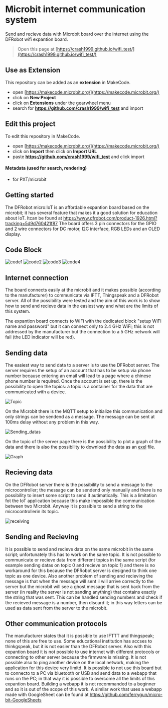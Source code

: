 
# Microbit internet communication system

Send and recieve data with Microbit board over the internet using the DFRobot wifi expantion board. 


> Open this page at [https://crash1999.github.io/wifi_test/](https://crash1999.github.io/wifi_test/)

## Use as Extension

This repository can be added as an **extension** in MakeCode.

* open [https://makecode.microbit.org/](https://makecode.microbit.org/)
* click on **New Project**
* click on **Extensions** under the gearwheel menu
* search for **https://github.com/crash1999/wifi_test** and import

## Edit this project

To edit this repository in MakeCode.

* open [https://makecode.microbit.org/](https://makecode.microbit.org/)
* click on **Import** then click on **Import URL**
* paste **https://github.com/crash1999/wifi_test** and click import

#### Metadata (used for search, rendering)

* for PXT/microbit
<script src="https://makecode.com/gh-pages-embed.js"></script><script>makeCodeRender("{{ site.makecode.home_url }}", "{{ site.github.owner_name }}/{{ site.github.repository_name }}");</script>


## Getting started

The DFRobot micro:IoT is an affordable expantion board based on the microbit; it has several feature that makes it a good solution for education about IoT. Itcan be found at https://www.dfrobot.com/product-1926.html?tracking=5d9d760421f87
The board offers 3 pin connectors for the GPIO and 2 wire connectors for DC motor, I2C interface, RGB LEDs and an OLED display. 

## Code Block

![code1](image/Codeblock/ConnectWiFi.jpeg)
![code2](image/Codeblock/MQTT.jpeg)
![code3](image/Codeblock/Sending.jpeg)
![code4](image/Codeblock/Write%20recieved%20message.jpeg)

## Internet connection

The board connects easily at the microbit and it makes possible (according to the manufacturer) to communicate via IFTT, Thingspeak and a DFRobot server. All of the possibility were tested and the aim of this work is to show how to send and recieve data in the easiest way and what are the limits of this system. 

The expantion board connects to WiFi with the dedicated block "setup WiFi name and password" but it can connect only to 2.4 GHz WiFi; this is not addressed by the manufacturer but the connection to a 5 GHz network will fail (the LED indicator will be red). 

## Sending data

The easiest way to send data to a server is to use the DFRobot server. The server requires the setup of an account that has to be setup via phone number because entering an email will lead to a page where a chinese phone number is required. Once the account is set up, there is the possibility to open the topics: a topic is a container for the data that are communicated with a device. 

![Topic](image/DFrobot/project%20dadtas.png)

On the Microbit there is the MQTT setup to initialize this communication and only strings can be sendend as a message. The message can be sent at 100ms delay without any problem in this way.

![Sending_datas](image/DFrobot/Historic%20of%20the%20datas.png)

On the topic of the server page there is the possibility to plot a graph of the data and there is also the possibility to download the data as an [exel](https://github.com/crash1999/wifi_test/blob/master/Easy%20IOT%20Micro_bit%20Date%202024_06_17%2015_00%202024_06_18%2016_00%20Key%20undefined.xlsx) file. 

![Graph](image/DFrobot/Graph%20of%20incoming%20datas.png)

## Recieving data

On the DFRobot server there is the possibility to send a message to the microcontroller; the message can be sendend only manually and there is no possibility to insert some script to send it autimatically. This is a limitation fot the IoT application because this make impossible the communication between two Microbit. 
Anyway it is possible to send a string to the microcontrollerin its topic. 

![receiving](image/DFrobot/sending_datas.png)

## Sending and Recieving

It is possible to send and recieve data on the same microbit in the same script; unfortunately this has to work on the same topic. It is not possible to communicate or recieve data from different topics in the same script (for example sending datas on topic 0 and recieve on topic 1) and there is no workaround for this because the DFRobot server is designed to think one topic as one device. 
Also another problem of sending and recieving the message is that when the message will sent il will arrive correctly to the server but the microbit will see a ghost message that is sent back from the server (in reality the server is not sanding anything) that contains exactly the string that was sent. This can be handled sending numbers and check if the recieved message is a number, then discard it; in this way letters can be used as data sent from the server to the microbit. 

## Other communication protocols

The manufacturer states that it is possible to use IFTTT and thingspeak; none of this are free to use. Some educational institution has accses to thinkgspeak, but it is not easier than the DFRobot server. Also with this expantion board it is not possible to use internet with different protocols or connecting to other server because the firmware is missing. It is not possible also to ping another device on the local network, making the application for this device very limitd. It is possible to not use this board but to connecto to a PC via bluetooth or USB and send data to a webapp that runs on the PC; in that way it is possible to overcome all the limits of this expantion board. Building a webapp it is not recommanded to a beginner and so it is out of the scope of this work. A similar work that uses a webapp made with GoogleSheet can be found at https://github.com/ferrygun/micro-bit-GoogleSheets





